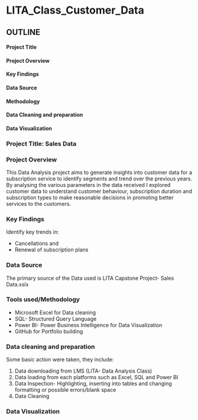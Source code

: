 # LITA_Class_Customer_Data

## OUTLINE 
#### Project Title 
#### Project Overview 
#### Key Findings
#### Data Source
#### Methodology 
#### Data Cleaning and preparation 
#### Data Visualization 


### Project Title: Sales Data

### Project Overview 

This Data Analysis project aims to generate insights into customer data for a subscription service to identify segments and trend over the previous years. By analysing the various parameters in the data received I explored customer data to understand customer behaviour, subscription duration and  subscription types to make reasonable decisions in promoting better services to the customers.

### Key Findings
Identify key trends in:
- Cancellations and
- Renewal of subscription plans


### Data Source

The primary source of the Data used is LITA Capstone Project- Sales Data.xslx

### Tools used/Methodology 

- Microsoft Excel for Data cleaning
- SQL- Structured Query Language
- Power BI- Power Business Intelligence for Data Visualization
- GitHub for Portfolio building

### Data cleaning and preparation 

Some basic action were taken, they include:
1. Data downloading from LMS (LITA- Data Analysis Class)
2. Data loading from each platforms such as Excel, SQL and Power BI
3. Data Inspection- Highlighting, inserting into tables and changing formatting or possible errors/blank space
4. Data Cleaning

### Data Visualization 

